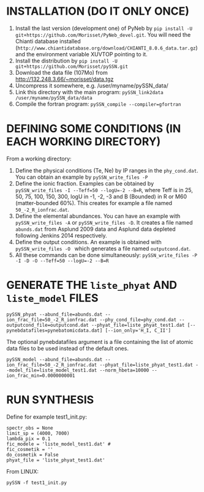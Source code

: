 INSTALLATION (DO IT ONLY ONCE)
======


1. Install the last version (development one) of PyNeb by `pip install -U git+https://github.com/Morisset/PyNeb_devel.git`. You will need the Chianti database installed (`http://www.chiantidatabase.org/download/CHIANTI_8.0.6_data.tar.gz`) and the environment variable XUVTOP pointing to it.
1. Install the distribution by `pip install -U git+https://github.com/Morisset/pySSN.git`
1. Download the data file (107Mo) from http://132.248.3.66/~morisset/data.tgz
1. Uncompress it somewhere, e.g. /user/myname/pySSN_data/
1. Link this directory with the main program: `pySSN_link2data /user/myname/pySSN_data/data`
1. Compile the fortran program: `pySSN_compile --compiler=gfortran`

DEFINING SOME CONDITIONS (IN EACH WORKING DIRECTORY)
======
From a working directory:

1. Define the physical conditions (Te, Ne) by IP ranges in the `phy_cond.dat`. You can obtain an example by `pySSN_write_files -P`
1. Define the ionic fraction. Examples can be obtained by `pySSN_write_files -I --Teff=50 --logU=-2 --B=R`, where Teff is in 25, 50, 75, 100, 150, 300, logU in -1, -2, -3 and B (Bounded) in R or M60 (matter-bounded 60%). This creates for example a file named `50_-2_R_ionfrac.dat`.
1. Define the elemental abundances. You can have an example with `pySSN_write_files -A` or `pySSN_write_files -D`. It creates a file named `abunds.dat` from Asplund 2009 data and Asplund data depleted following Jenkins 2014 respectively.
1. Define the output conditions. An example is obtained with `pySSN_write_files -O ` which generates a file named `outputcond.dat`.
1. All these commands can be done simultaneously: `pySSN_write_files -P -I -D -O --Teff=50 --logU=-2 --B=R`

GENERATE THE `liste_phyat` AND `liste_model` FILES
====

`pySSN_phyat --abund_file=abunds.dat --ion_frac_file=50_-2_R_ionfrac.dat --phy_cond_file=phy_cond.dat --outputcond_file=outputcond.dat --phyat_file=liste_phyat_test1.dat [--pynebdatafiles=pynebatomicdata.dat] [--ion_only='H_I, C_II']`

The optional pynebdatafiles argument is a file containing the list of atomic data files to be used instead of the default ones.

`pySSN_model --abund_file=abunds.dat --ion_frac_file=50_-2_R_ionfrac.dat --phyat_file=liste_phyat_test1.dat --model_file=liste_model_test1.dat --norm_hbeta=10000 --ion_frac_min=0.0000000001`


RUN SYNTHESIS
=====


Define for example test1_init.py:

	spectr_obs = None
	limit_sp = (4000, 7000)
	lambda_pix = 0.1 
	fic_modele = 'liste_model_test1.dat' #
	fic_cosmetik = ''
	do_cosmetik = False
	phyat_file = 'liste_phyat_test1.dat'

From LINUX: 	

`pySSN -f test1_init.py`


